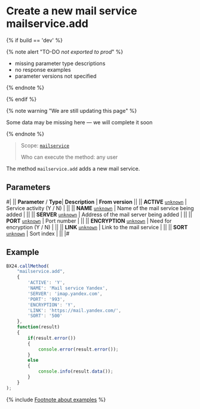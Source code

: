 # Create a new mail service mailservice.add

{% if build == 'dev' %}

{% note alert "TO-DO _not exported to prod_" %}

- missing parameter type descriptions
- no response examples
- parameter versions not specified

{% endnote %}

{% endif %}

{% note warning "We are still updating this page" %}

Some data may be missing here — we will complete it soon

{% endnote %}

> Scope: [`mailservice`](../scopes/permissions.md)
>
> Who can execute the method: any user

The method `mailservice.add` adds a new mail service.

## Parameters

#|
||  **Parameter** / **Type**| **Description** | **From version** ||
|| **ACTIVE**
[`unknown`](../data-types.md) | Service activity (Y / N) | ||
|| **NAME**
[`unknown`](../data-types.md) | Name of the mail service being added | ||
|| **SERVER**
[`unknown`](../data-types.md) | Address of the mail server being added | ||
|| **PORT**
[`unknown`](../data-types.md) | Port number | ||
|| **ENCRYPTION**
[`unknown`](../data-types.md) | Need for encryption (Y / N) | ||
|| **LINK**
[`unknown`](../data-types.md) | Link to the mail service | ||
|| **SORT**
[`unknown`](../data-types.md) | Sort index | ||
|#

## Example

```js
BX24.callMethod(
    "mailservice.add",
    {
        'ACTIVE': 'Y',
        'NAME': 'Mail service Yandex',
        'SERVER': 'imap.yandex.com',
        'PORT': '993',
        'ENCRYPTION': 'Y',
        'LINK': 'https://mail.yandex.com/',
        'SORT': '500'
    },
    function(result)
    {
        if(result.error())
        {
            console.error(result.error());
        }
        else
        {
            console.info(result.data());
        }
    }
);
```
{% include [Footnote about examples](../../_includes/examples.md) %}